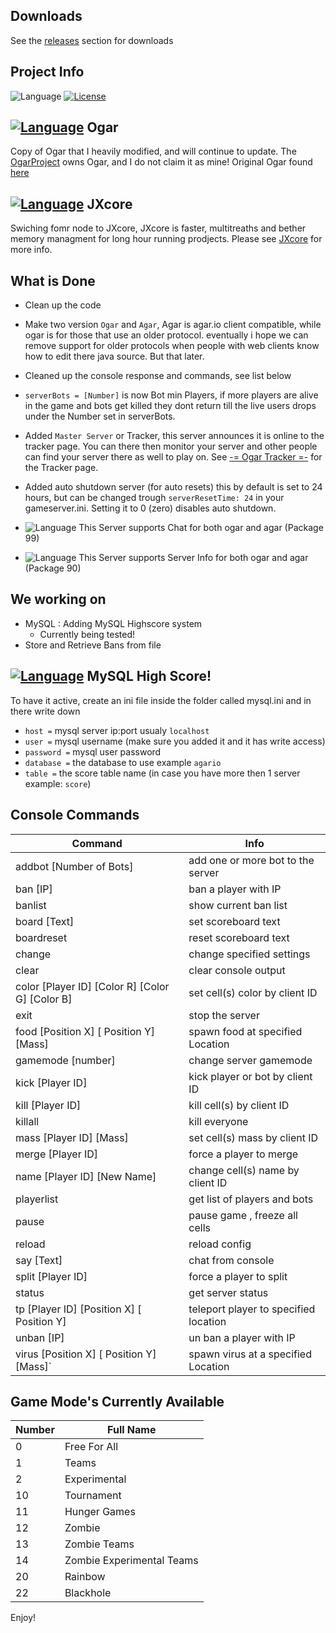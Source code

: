 ## Downloads
See the [releases](https://github.com/JaraLowell/OgarServ/releases) section for downloads

## Project Info
![Language](https://img.shields.io/badge/language-Java-yellow.svg)
[![License](https://img.shields.io/badge/license-GPLv3-663399.svg)](https://github.com/JaraLowell/OgarServ/blob/OgarServer/LICENSE)

## [![Language](https://img.shields.io/badge/Ogar-Node-red.svg)](https://github.com/OgarProject/Ogar) Ogar
Copy of Ogar that I heavily modified, and will continue to update. The [OgarProject](https://ogarproject.com) owns Ogar, and I do not claim it as mine! Original Ogar found [here](https://github.com/OgarProject/Ogar)

## [![Language](https://img.shields.io/badge/JXCore-Nodejx-red.svg)](https://github.com/jxcore/jxcore) JXcore
Swiching fomr node to JXcore, JXcore is faster, multitreaths and bether memory managment for long hour running prodjects. Please see [JXcore](https://github.com/jxcore/jxcore) for more info.

## What is Done
* Clean up the code
* Make two version `Ogar` and `Agar`, Agar is agar.io client compatible, while ogar is for those that use an older protocol. eventually i hope we can remove support for older protocols when people with web clients know how to edit there java source. But that later.
* Cleaned up the console response and commands, see list below
* `serverBots = [Number]` is now Bot min Players, if more players are alive in the game and bots get killed they dont return till the live users drops under the Number set in serverBots.
* Added `Master Server` or Tracker, this server announces it is online to the tracker page. You can there then monitor your server and other people can find your server there as well to play on. See [-= Ogar Tracker =-](http://ogar.mivabe.nl/master) for the Tracker page.
* Added auto shutdown server (for auto resets) this by default is set to 24 hours, but can be changed trough `serverResetTime: 24` in your gameserver.ini. Setting it to 0 (zero) disables auto shutdown.

* ![Language](https://img.shields.io/badge/Chat-99-green.svg) This Server supports Chat for both ogar and agar (Package 99)
* ![Language](https://img.shields.io/badge/Info-90-green.svg) This Server supports Server Info for both ogar and agar (Package 90)

## We working on
* MySQL   : Adding MySQL Highscore system 
  - Currently being tested!
* Store and Retrieve Bans from file

## [![Language](https://img.shields.io/badge/language-MySQL-red.svg)](https://www.mysql.com) MySQL High Score!
To have it active, create an ini file inside the folder called mysql.ini and in there write down 
* `host =` mysql server ip:port usualy `localhost`
* `user =` mysql username (make sure you added it and it has write access)
* `password =` mysql user password
* `database =` the database to use example `agario`
* `table =` the score table name (in case you have more then 1 server example: `score`)

## Console Commands
Command | Info
--------|--------
addbot [Number of Bots] | add one or more bot to the server
ban [IP] |  ban a player with IP
banlist | show current ban list
board [Text] | set scoreboard text
boardreset | reset scoreboard text
change | change specified settings
clear | clear console output
color [Player ID] [Color R] [Color G] [Color B] | set cell(s) color by client ID
exit | stop the server
food [Position X] [ Position Y] [Mass] | spawn food at specified Location
gamemode [number] | change server gamemode
kick [Player ID] | kick player or bot by client ID
kill [Player ID] | kill cell(s) by client ID
killall | kill everyone
mass [Player ID] [Mass] | set cell(s) mass by client ID
merge [Player ID] | force a player to merge
name [Player ID] [New Name] | change cell(s) name by client ID
playerlist | get list of players and bots
pause | pause game , freeze all cells
reload | reload config
say [Text] | chat from console
split [Player ID] | force a player to split
status | get server status
tp [Player ID] [Position X] [ Position Y] | teleport player to specified location
unban [IP] | un ban a player with IP
virus [Position X] [ Position Y] [Mass]` | spawn virus at a specified Location

## Game Mode's Currently Available
 Number | Full Name
--------|--------
0 | Free For All
1 | Teams
2 | Experimental
10 | Tournament
11 | Hunger Games
12 | Zombie
13 | Zombie Teams
14 | Zombie Experimental Teams
20 | Rainbow
22 | Blackhole

Enjoy!
